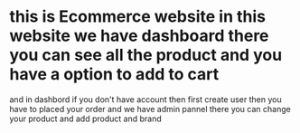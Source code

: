 #  this is Ecommerce website in this website we have dashboard there you can see all the product and you have a option to add to cart 
and in dashbord if you don't have account then first create user then you have to placed your order
and we have admin pannel there you can change your product and add product and brand
